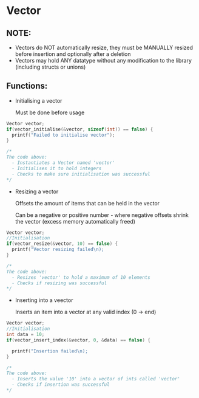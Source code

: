 # Vector


## NOTE: 
- Vectors do NOT automatically resize, they must be MANUALLY resized before insertion and optionally after a deletion
- Vectors may hold ANY datatype without any modification to the library (including structs or unions)


## Functions:

- Initialising a vector

  Must be done before usage

```c
Vector vector;
if(vector_initialise(&vector, sizeof(int)) == false) {
  printf("Failed to initialise vector");
}

/*
The code above:
  - Instantiates a Vector named 'vector'
  - Initialises it to hold integers
  - Checks to make sure initialisation was successful
*/
```

- Resizing a vector

  Offsets the amount of items that can be held in the vector

  Can be a negative or positive number - where negative offsets shrink the vector (excess memory automatically freed)


```c
Vector vector;
//Initialisation
if(vector_resize(&vector, 10) == false) {
  printf("Vector resizing failed\n);
}

/*
The code above:
  - Resizes 'vector' to hold a maximum of 10 elements
  - Checks if resizing was successful
*/
```

- Inserting into a veector

  Inserts an item into a vector at any valid index (0 -> end)



```c
Vector vector;
//Initialisation
int data = 10;
if(vector_insert_index(&vector, 0, &data) == false) {

  printf("Insertion failed\n);
}

/*
The code above:
  - Inserts the value '10' into a vector of ints called 'vector'
  - Checks if insertion was successful
*/
```


































































































